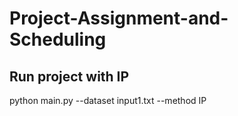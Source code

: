 # Project-Assignment-and-Scheduling
## Run project with IP
python main.py --dataset input1.txt --method IP